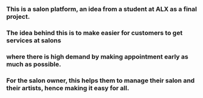 ### This is a salon platform, an idea from a student at ALX as a final project.
### The idea behind this is to make easier for customers to get services at salons
### where there is high demand by making appointment early as much as possible.
### For the salon owner, this helps them to manage their salon and their artists, hence making it easy for all.
